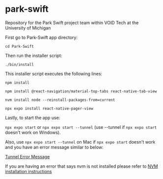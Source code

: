 # park-swift
Repository for the Park Swift project team within VOID Tech at the University of Michigan

First go to Park-Swift app directory:

`cd Park-Swift`

Then run the installer script:

`./bin/install`

This installer script executes the following lines:

`npm install`

`npm install @react-navigation/material-top-tabs react-native-tab-view`

`nvm install node --reinstall-packages-from=current`

`npx expo install react-native-pager-view`

Lastly, to start the app use:

`npx expo start` or `npx expo start --tunnel` (use --tunnel if `npx expo start` doesn't work on Windows). 

Also, use `npx expo start --tunnel` on Mac if `npx expo start` doesn't work and you have an error message similar to below:

[Tunnel Error Message](<tunnel-issue-mac.png>)

If you are having an error that says nvm is not installed please refer to [NVM installation instructions](<https://github.com/nvm-sh/nvm?tab=readme-ov-file#installing-and-updating>)